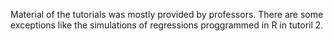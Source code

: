 Material of the tutorials was mostly provided by professors. There are some exceptions like the simulations of regressions proggrammed in R in tutoril 2.
